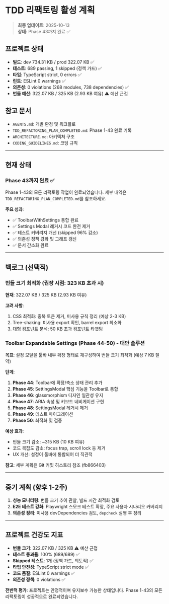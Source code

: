 # TDD 리팩토링 활성 계획

> **최종 업데이트**: 2025-10-13  
> **상태**: Phase 43까지 완료 ✅

## 프로젝트 상태

- **빌드**: dev 734.31 KB / prod 322.07 KB ✅
- **테스트**: 689 passing, 1 skipped (정책 가드) ✅
- **타입**: TypeScript strict, 0 errors ✅
- **린트**: ESLint 0 warnings ✅
- **의존성**: 0 violations (268 modules, 738 dependencies) ✅
- **번들 예산**: 322.07 KB / 325 KB (2.93 KB 여유) ⚠️ 예산 근접

## 참고 문서

- `AGENTS.md`: 개발 환경 및 워크플로
- `TDD_REFACTORING_PLAN_COMPLETED.md`: Phase 1-43 완료 기록
- `ARCHITECTURE.md`: 아키텍처 구조
- `CODING_GUIDELINES.md`: 코딩 규칙

---

## 현재 상태

### Phase 43까지 완료 ✅

Phase 1-43의 모든 리팩토링 작업이 완료되었습니다. 세부 내역은
`TDD_REFACTORING_PLAN_COMPLETED.md`를 참조하세요.

**주요 성과**:

- ✅ ToolbarWithSettings 통합 완료
- ✅ Settings Modal 레거시 코드 완전 제거
- ✅ 테스트 커버리지 개선 (skipped 96% 감소)
- ✅ 의존성 정책 강화 및 그래프 갱신
- ✅ 문서 간소화 완료

---

## 백로그 (선택적)

### 번들 크기 최적화 (권장 시점: 323 KB 초과 시)

**현재**: 322.07 KB / 325 KB (2.93 KB 여유)

**고려 사항**:

1. CSS 최적화: 중복 토큰 제거, 미사용 규칙 정리 (예상 2-3 KB)
2. Tree-shaking: 미사용 export 확인, barrel export 최소화
3. 대형 컴포넌트 분석: 50 KB 초과 컴포넌트 타겟팅

### Toolbar Expandable Settings (Phase 44-50) - 대안 솔루션

**목표**: 설정 모달을 툴바 내부 확장 형태로 재구성하여 번들 크기 최적화 (예상 7
KB 절약)

**단계**:

1. **Phase 44**: Toolbar에 확장/축소 상태 관리 추가
2. **Phase 45**: SettingsModal 핵심 기능을 Toolbar로 통합
3. **Phase 46**: glassmorphism 디자인 일관성 유지
4. **Phase 47**: ARIA 속성 및 키보드 네비게이션 구현
5. **Phase 48**: SettingsModal 레거시 제거
6. **Phase 49**: 테스트 마이그레이션
7. **Phase 50**: 최적화 및 검증

**예상 효과**:

- 번들 크기 감소: ~315 KB (10 KB 여유)
- 코드 복잡도 감소: focus trap, scroll lock 등 제거
- UX 개선: 설정이 툴바에 통합되어 더 직관적

**참고**: 세부 계획은 Git 커밋 히스토리 참조 (fb866403)

---

## 중기 계획 (향후 1-2주)

1. **성능 모니터링**: 번들 크기 추이 관찰, 빌드 시간 최적화 검토
2. **E2E 테스트 강화**: Playwright 스모크 테스트 확장, 주요 사용자 시나리오
   커버리지
3. **의존성 정리**: 미사용 devDependencies 검토, `depcheck` 실행 후 정리

---

## 프로젝트 건강도 지표

- **번들 크기**: 322.07 KB / 325 KB ⚠️ 예산 근접
- **테스트 통과율**: 100% (689/689) ✅
- **Skipped 테스트**: 1개 (정책 가드, 의도적) ✅
- **타입 안전성**: TypeScript strict mode ✅
- **코드 품질**: ESLint 0 warnings ✅
- **의존성 정책**: 0 violations ✅

**전반적 평가**: 프로젝트는 안정적이며 유지보수 가능한 상태입니다. Phase 1-43의
모든 리팩토링이 성공적으로 완료되었습니다.
